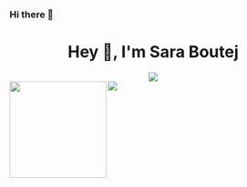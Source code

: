 ### Hi there 👋
<h1 align="center">Hey 👋, I'm Sara Boutej</h1>

<div align="center"><img src="https://komarev.com/ghpvc/?username=SaraBoutej"/></div

<div>
  <img height="170" align="left" src="https://github-readme-stats.vercel.app/api?username=SaraBoutej&count_private=true&show_icons=true&theme=dracula" />
  <img src="https://github-readme-stats.vercel.app/api/top-langs/?username=SaraBoutej&theme=dracula&langs_count=15&layout=compact&hide=php" />
</div>
<br/>
<!-- [![trophy](https://github-profile-trophy.vercel.app/?username=SaraBoutej&theme=radical)](https://github.com/ryo-ma/github-profile-trophy) ONLY if I want to show the trophy things here -->
